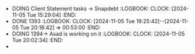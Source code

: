 - DOING Client Statement tasks -> Snapdebt
  :LOGBOOK:
  CLOCK: [2024-11-05 Tue 15:29:04]
  :END:
- DONE 1393
  :LOGBOOK:
  CLOCK: [2024-11-05 Tue 19:25:42]--[2024-11-05 Tue 20:18:42] =>  00:53:00
  :END:
- DOING 1394-> Asad is working on it
  :LOGBOOK:
  CLOCK: [2024-11-05 Tue 20:02:34]
  :END:
-